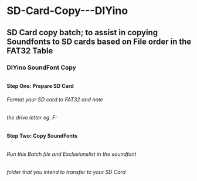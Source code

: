 # SD-Card-Copy---DIYino
## SD Card copy batch; to assist in copying Soundfonts to SD  cards based on File order in the FAT32 Table
### DIYino SoundFont Copy            
######                                    
#### Step One: Prepare SD Card   
###### Format your SD card to FAT32 and note    
###### the drive letter eg. F:                 
######                                                                           
#### Step Two: Copy SoundFonts            
######                                       
###### Run this Batch file and  Exclusionslist in the soundfont                            
###### folder that you intend to transfer to your SD Card
